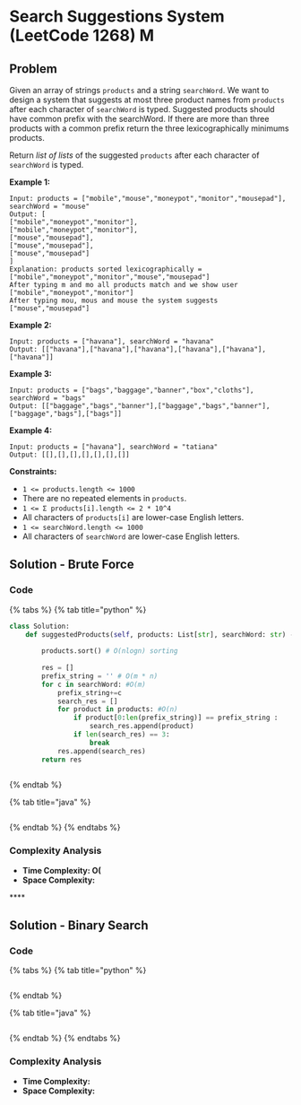 # Search Suggestions System \(LeetCode 1268\) M

## Problem

Given an array of strings `products` and a string `searchWord`. We want to design a system that suggests at most three product names from `products` after each character of `searchWord` is typed. Suggested products should have common prefix with the searchWord. If there are more than three products with a common prefix return the three lexicographically minimums products.

Return _list of lists_ of the suggested `products` after each character of `searchWord` is typed. 

**Example 1:**

```text
Input: products = ["mobile","mouse","moneypot","monitor","mousepad"], searchWord = "mouse"
Output: [
["mobile","moneypot","monitor"],
["mobile","moneypot","monitor"],
["mouse","mousepad"],
["mouse","mousepad"],
["mouse","mousepad"]
]
Explanation: products sorted lexicographically = ["mobile","moneypot","monitor","mouse","mousepad"]
After typing m and mo all products match and we show user ["mobile","moneypot","monitor"]
After typing mou, mous and mouse the system suggests ["mouse","mousepad"]
```

**Example 2:**

```text
Input: products = ["havana"], searchWord = "havana"
Output: [["havana"],["havana"],["havana"],["havana"],["havana"],["havana"]]
```

**Example 3:**

```text
Input: products = ["bags","baggage","banner","box","cloths"], searchWord = "bags"
Output: [["baggage","bags","banner"],["baggage","bags","banner"],["baggage","bags"],["bags"]]
```

**Example 4:**

```text
Input: products = ["havana"], searchWord = "tatiana"
Output: [[],[],[],[],[],[],[]]
```

**Constraints:**

* `1 <= products.length <= 1000`
* There are no repeated elements in `products`.
* `1 <= Σ products[i].length <= 2 * 10^4`
* All characters of `products[i]` are lower-case English letters.
* `1 <= searchWord.length <= 1000`
* All characters of `searchWord` are lower-case English letters.

## Solution - Brute Force 

### Code

{% tabs %}
{% tab title="python" %}
```python
class Solution:
    def suggestedProducts(self, products: List[str], searchWord: str) -> List[List[str]]:
        
        products.sort() # O(nlogn) sorting
        
        res = []
        prefix_string = '' # O(m * n)
        for c in searchWord: #O(m)
            prefix_string+=c
            search_res = []
            for product in products: #O(n)
                if product[0:len(prefix_string)] == prefix_string :
                    search_res.append(product)
                if len(search_res) == 3:
                    break
            res.append(search_res)
        return res
        
```
{% endtab %}

{% tab title="java" %}
```

```
{% endtab %}
{% endtabs %}

### Complexity Analysis

* **Time Complexity: O\(**
* **Space Complexity:**

\*\*\*\*

## Solution - Binary Search

### Code

{% tabs %}
{% tab title="python" %}
```python

```
{% endtab %}

{% tab title="java" %}
```

```
{% endtab %}
{% endtabs %}

### Complexity Analysis

* **Time Complexity:**
* **Space Complexity:**

